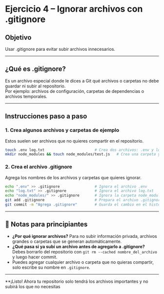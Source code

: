 # Ejercicio 4 – Ignorar archivos con .gitignore
## Objetivo
Usar .gitignore para evitar subir archivos innecesarios.

---

## ¿Qué es .gitignore?
Es un archivo especial donde le dices a Git qué archivos o carpetas no debe guardar ni subir al repositorio.  
Por ejemplo: archivos de configuración, carpetas de dependencias o archivos temporales.

---

## Instrucciones paso a paso

### 1. **Crea algunos archivos y carpetas de ejemplo**
Estos suelen ser archivos que no quieres compartir en el repositorio.

```bash
touch .env log.txt                       # Crea dos archivos: .env y log.txt
mkdir node_modules && touch node_modules/test.js   # Crea una carpeta y un archivo dentro
```

### 2. **Crea el archivo .gitignore**
Agrega los nombres de los archivos y carpetas que quieres ignorar.

```bash
echo ".env" >> .gitignore                # Ignora el archivo .env
echo "log.txt" >> .gitignore             # Ignora el archivo log.txt
echo "node_modules/" >> .gitignore       # Ignora la carpeta node_modules
git add .gitignore                       # Prepara el archivo .gitignore para guardarlo
git commit -m "Agrega .gitignore"        # Guarda el cambio en el historial
```

---

## 📝 Notas para principiantes

- **¿Por qué ignorar archivos?** Para no subir información privada, archivos grandes o carpetas que se generan automáticamente.
- **¿Qué pasa si ya subí un archivo antes de agregarlo a .gitignore?** Debes borrarlo del repositorio con `git rm --cached nombre_del_archivo` y luego hacer commit.
- Puedes agregar cualquier archivo o carpeta que no quieras compartir, solo escribe su nombre en `.gitignore`.

---

**¡Listo! Ahora tu repositorio solo tendrá los archivos importantes y no subirá los que no necesitas
